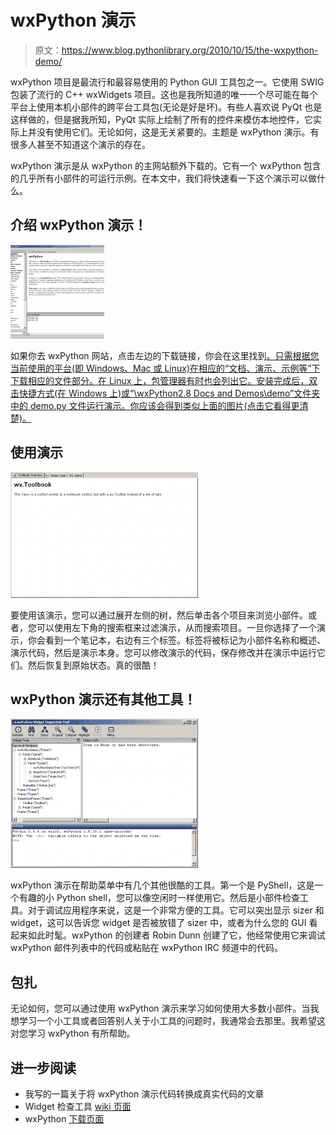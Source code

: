 # wxPython 演示

> 原文：<https://www.blog.pythonlibrary.org/2010/10/15/the-wxpython-demo/>

wxPython 项目是最流行和最容易使用的 Python GUI 工具包之一。它使用 SWIG 包装了流行的 C++ wxWidgets 项目。这也是我所知道的唯一一个尽可能在每个平台上使用本机小部件的跨平台工具包(无论是好是坏)。有些人喜欢说 PyQt 也是这样做的，但是据我所知，PyQt 实际上绘制了所有的控件来模仿本地控件，它实际上并没有使用它们。无论如何，这是无关紧要的。主题是 wxPython 演示。有很多人甚至不知道这个演示的存在。

wxPython 演示是从 wxPython 的主网站额外下载的。它有一个 wxPython 包含的几乎所有小部件的可运行示例。在本文中，我们将快速看一下这个演示可以做什么。

## 介绍 wxPython 演示！

[![wxpy_demo.png](img/9843a6d00bfcd3eddd200c1579284b7a.png "wxpy_demo.png")](https://www.blog.pythonlibrary.org/wp-content/uploads/2010/10/wxpy_demo.png)

如果你去 wxPython 网站，点击左边的下载链接，你会在这里找到[。只需根据您当前使用的平台(即 Windows、Mac 或 Linux)在相应的“文档、演示、示例等”下下载相应的文件部分。在 Linux 上，包管理器有时也会列出它。安装完成后，双击快捷方式(在 Windows 上)或“\wxPython2.8 Docs and Demos\demo”文件夹中的 demo.py 文件运行演示。你应该会得到类似上面的图片(点击它看得更清楚)。](http://wxpython.org/download.php)

## 使用演示

[![wxpy_demo2.png](img/6d6998bcbfc14249252fc5d632d6fe60.png "wxpy_demo2.png")](https://www.blog.pythonlibrary.org/wp-content/uploads/2010/10/wxpy_demo2.png)

要使用该演示，您可以通过展开左侧的树，然后单击各个项目来浏览小部件。或者，您可以使用左下角的搜索框来过滤演示，从而搜索项目。一旦你选择了一个演示，你会看到一个笔记本，右边有三个标签。标签将被标记为小部件名称和概述、演示代码，然后是演示本身。您可以修改演示的代码，保存修改并在演示中运行它们。然后恢复到原始状态。真的很酷！

## wxPython 演示还有其他工具！

[![wxpy_demo_inspect.png](img/9e8dc44f7bd001f69dd8a60de5025262.png "wxpy_demo_inspect.png")](https://www.blog.pythonlibrary.org/wp-content/uploads/2010/10/wxpy_demo_inspect.png)

wxPython 演示在帮助菜单中有几个其他很酷的工具。第一个是 PyShell，这是一个有趣的小 Python shell，您可以像空闲时一样使用它。然后是小部件检查工具。对于调试应用程序来说，这是一个非常方便的工具。它可以突出显示 sizer 和 widget，这可以告诉您 widget 是否被放错了 sizer 中，或者为什么您的 GUI 看起来如此时髦。wxPython 的创建者 Robin Dunn 创建了它，他经常使用它来调试 wxPython 邮件列表中的代码或粘贴在 wxPython IRC 频道中的代码。

## 包扎

无论如何，您可以通过使用 wxPython 演示来学习如何使用大多数小部件。当我想学习一个小工具或者回答别人关于小工具的问题时，我通常会去那里。我希望这对您学习 wxPython 有所帮助。

## 进一步阅读

*   我写的一篇关于将 wxPython 演示代码转换成真实代码的文章
*   Widget 检查工具 [wiki 页面](http://wiki.wxpython.org/Widget%20Inspection%20Tool)
*   wxPython [下载页面](http://wxpython.org/download.php)